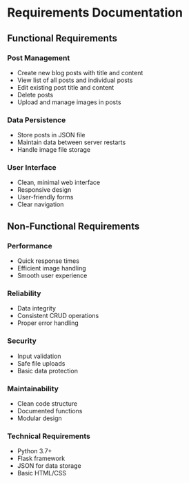 # Requirements Documentation

## Functional Requirements

### Post Management
- Create new blog posts with title and content
- View list of all posts and individual posts
- Edit existing post title and content
- Delete posts
- Upload and manage images in posts

### Data Persistence
- Store posts in JSON file
- Maintain data between server restarts
- Handle image file storage

### User Interface
- Clean, minimal web interface
- Responsive design
- User-friendly forms
- Clear navigation

## Non-Functional Requirements

### Performance
- Quick response times
- Efficient image handling
- Smooth user experience

### Reliability
- Data integrity
- Consistent CRUD operations
- Proper error handling

### Security
- Input validation
- Safe file uploads
- Basic data protection

### Maintainability
- Clean code structure
- Documented functions
- Modular design

### Technical Requirements
- Python 3.7+
- Flask framework
- JSON for data storage
- Basic HTML/CSS
